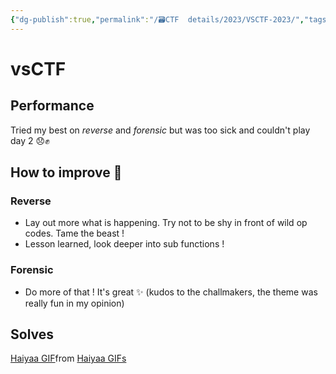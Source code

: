 ```yaml
---
{"dg-publish":true,"permalink":"/🗃CTF  details/2023/VSCTF-2023/","tags":["Wrap-up","VSCTF","bad"]}
---
```


# vsCTF

## Performance
Tried my best on *reverse* and *forensic* but was too sick and couldn't play day 2 😞✊

## How to improve 📝
### Reverse
- Lay out more what is happening. Try not to be shy in front of wild op codes. Tame the beast !
- Lesson learned, look deeper into sub functions !
### Forensic
- Do more of that ! It's great ✨ (kudos to the challmakers, the theme was really fun in my opinion)

## Solves
<div class="tenor-gif-embed" data-postid="25866521" data-share-method="host" data-aspect-ratio="1.77778" data-width="100%"><a href="https://tenor.com/view/haiyaa-gif-25866521">Haiyaa GIF</a>from <a href="https://tenor.com/search/haiyaa-gifs">Haiyaa GIFs</a></div> <script type="text/javascript" async src="https://tenor.com/embed.js"></script>